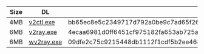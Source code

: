 |    Size   |     DL  | sha512sum |
|  ---  |  ---  |  ---  |
| 4MB | [v2ctl.exe](https://cdn.jsdelivr.net/gh/googleians/v2ray-core@main/v2ctl.exe) | bb65ec8e5c2349717d792a0be9c7ad65f2659d0f02e724d161f4dbe35d4f733f526c633de5dfd44816f666d58a02d0289b74a2a73f69cb2abb0bd407e3a8d0df |
| 6MB | [v2ray.exe](https://cdn.jsdelivr.net/gh/googleians/v2ray-core@main/v2ray.exe) | 4ecaa6981d0ff6451cf975182fa653ab725abcd825bb384e9f6df83432504bfc14a063076e6fcc425093d10d9cbf2a4be772e89989900b82c9fcde5b96160e55 |
| 6MB | [wv2ray.exe](https://cdn.jsdelivr.net/gh/googleians/v2ray-core@main/wv2ray.exe) | 09dfe2c75c9215448db1112f1cdf5b2ee46833062e080f3be3f01aecc0c6340c1d12fe6ab57a6098d1050f7fa45435d1925136bcc221f11def8ad0e7c96426a7 |
